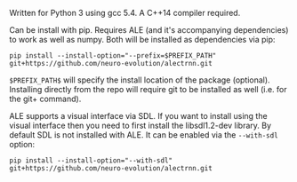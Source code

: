 Written for Python 3 using gcc 5.4. A C++14 compiler required.

Can be install with pip. Requires ALE (and it's accompanying dependencies) to work as well as numpy. Both will be installed as dependencies via pip:

```
pip install --install-option="--prefix=$PREFIX_PATH" git+https://github.com/neuro-evolution/alectrnn.git
```

`$PREFIX_PATH$` will specify the install location of the package (optional). Installing directly from the repo will require git to be installed as well (i.e. for the git+ command).

ALE supports a visual interface via SDL. If you want to install using the visual interface then you need to first install the libsdl1.2-dev library. By default SDL is not installed with ALE. It can be enabled via the `--with-sdl` option:

```
pip install --install-option="--with-sdl" git+https://github.com/neuro-evolution/alectrnn.git
```
